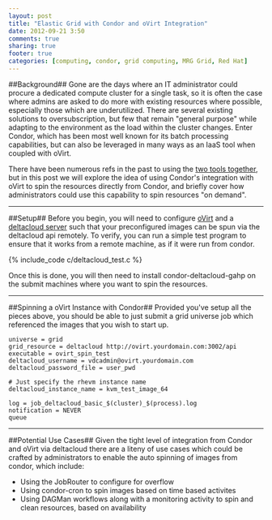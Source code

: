```yaml
---
layout: post
title: "Elastic Grid with Condor and oVirt Integration"
date: 2012-09-21 3:50
comments: true
sharing: true
footer: true
categories: [computing, condor, grid computing, MRG Grid, Red Hat]
---
```


##Background##
Gone are the days where an IT administrator could procure a dedicated compute cluster for a single task, so it is often the case where admins are asked to do more with existing resources where possible, especially those which are underutilized.  There are several existing solutions to oversubscription, but few that remain "general purpose" while adapting to the environment as the load within the cluster changes.  Enter Condor, which has been most well known for its batch processing capabilities, but can also be leveraged in many ways as an IaaS tool when coupled with oVirt. 

There have been numerous refs in the past to using the [two tools together](http://youtu.be/kPi8ickYN84), but in this post we will explore the idea of using Condor's integration with oVirt to spin the resources directly from Condor, and briefly cover how administrators could use this capability to spin resources "on demand".

--- 

##Setup##
Before you begin, you will need to configure [oVirt](http://www.ovirt.org/) and a [deltacloud server](http://deltacloud.apache.org/) such that your preconfigured images can be spun via the deltacloud api remotely.  To verify, you can run a simple test program to ensure that it works from a remote machine, as if it were run from condor.

{% include_code c/deltacloud_test.c %}

Once this is done, you will then need to install condor-deltacloud-gahp on the submit machines where you want to spin the resources.

---

##Spinning a oVirt Instance with Condor##
Provided you've setup all the pieces above, you should be able to just submit a grid universe job which referenced the images that you wish to start up.

    universe = grid
    grid_resource = deltacloud http://ovirt.yourdomain.com:3002/api
    executable = ovirt_spin_test
    deltacloud_username = vdcadmin@ovirt.yourdomain.com
    deltacloud_password_file = user_pwd

    # Just specify the rhevm instance name
    deltacloud_instance_name = kvm_test_image_64

    log = job_deltacloud_basic_$(cluster)_$(process).log
    notification = NEVER
    queue

---

##Potential Use Cases##
Given the tight level of integration from Condor and oVirt via deltacloud there are a liteny of use cases which could be crafted by administrators to enable the auto spinning of images from condor, which include:
    
*   Using the JobRouter to configure for overflow
*   Using condor-cron to spin images based on time based activites
*   Using DAGMan workflows along with a monitoring activity to spin and clean resources, based on availability
